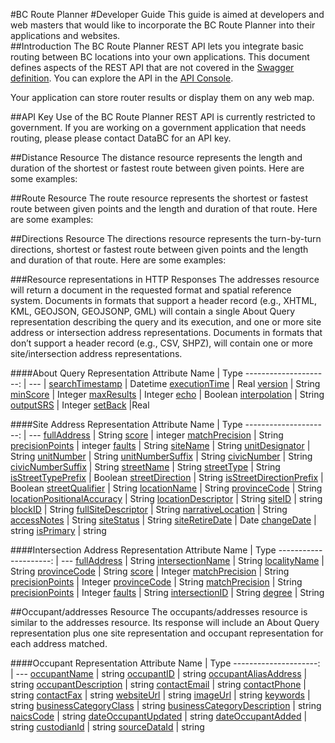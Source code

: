#BC Route Planner
#Developer Guide
This guide is aimed at developers and web masters that would like to incorporate the BC Route Planner into their applications and websites.
<br>
##Introduction
The BC Route Planner REST API lets you integrate basic routing between BC locations into your own applications. This document defines aspects of the REST API that are not covered in the [Swagger definition](https://raw.githubusercontent.com/bcgov/DBC-APIM/master/api-specs/router/router.json). You can explore the API in the [API Console](http://apps.gov.bc.ca/pub/api-explorer/?url=https://raw.githubusercontent.com/bcgov/DBC-APIM/master/api-specs/router/router.json). 
<br>

Your application can store router results or display them on any web map.

##API Key
Use of the BC Route Planner REST API is currently restricted to government. If you are working on a government application that needs routing, please please contact DataBC for an API key.


##Distance Resource
The distance resource represents the length and duration of the shortest or fastest route between given points. Here are some examples:

##Route Resource
The route resource represents the shortest or fastest route between given points and the length and duration of that route. Here are some examples:

##Directions Resource
The directions resource represents the turn-by-turn directions, shortest or fastest route between given points and the length and duration of that route. Here are some examples:



###Resource representations in HTTP Responses
The addresses resource will return a document in the requested format and spatial reference system.  Documents in formats that support a header record (e.g., XHTML, KML, GEOJSON, GEOJSONP, GML) will contain a single About Query representation describing the query and its execution, and one or more site address or intersection address representations. Documents in formats that don’t support a header record (e.g., CSV, SHPZ), will contain one or more site/intersection address representations.

####About Query Representation
Attribute Name |	Type
---------------------: | --- |
[searchTimestamp](https://github.com/bcgov/DBC-APIM/blob/master/api-specs/geocoder/glossary.md#searchTimestamp) | Datetime
[executionTime](https://github.com/bcgov/DBC-APIM/blob/master/api-specs/geocoder/glossary.md#executionTime) | Real
[version](https://github.com/bcgov/DBC-APIM/blob/master/api-specs/geocoder/glossary.md#version) | String 
[minScore](https://github.com/bcgov/DBC-APIM/blob/master/api-specs/geocoder/glossary.md#minScore)  | Integer 
[maxResults](https://github.com/bcgov/DBC-APIM/blob/master/api-specs/geocoder/glossary.md#maxResults) | Integer 
[echo](https://github.com/bcgov/DBC-APIM/blob/master/api-specs/geocoder/glossary.md#echo)  | Boolean
[interpolation](https://github.com/bcgov/DBC-APIM/blob/master/api-specs/geocoder/glossary.md#interpolation)  |	String 
[outputSRS](https://github.com/bcgov/DBC-APIM/blob/master/api-specs/geocoder/glossary.md#outputSRS) | Integer
[setBack](https://github.com/bcgov/DBC-APIM/blob/master/api-specs/geocoder/glossary.md#setBack) |Real 
 
####Site Address Representation
Attribute Name |	Type
---------------------: | ---
[fullAddress](https://github.com/bcgov/DBC-APIM/blob/master/api-specs/geocoder/glossary.md#fullAddress) |	String
[score](https://github.com/bcgov/DBC-APIM/blob/master/api-specs/geocoder/glossary.md#score) |	integer
[matchPrecision](https://github.com/bcgov/DBC-APIM/blob/master/api-specs/geocoder/glossary.md#matchPrecision) |	String
[precisionPoints](https://github.com/bcgov/DBC-APIM/blob/master/api-specs/geocoder/glossary.md#matchPrecision) | integer
[faults](https://github.com/bcgov/DBC-APIM/blob/master/api-specs/geocoder/glossary.md#faults) | String
[siteName](https://github.com/bcgov/DBC-APIM/blob/master/api-specs/geocoder/glossary.md#siteName) | String
[unitDesignator](https://github.com/bcgov/DBC-APIM/blob/master/api-specs/geocoder/glossary.md#unitDesignator) | String
[unitNumber](https://github.com/bcgov/DBC-APIM/blob/master/api-specs/geocoder/glossary.md#unitNumber) | String
[unitNumberSuffix](https://github.com/bcgov/DBC-APIM/blob/master/api-specs/geocoder/glossary.md#unitNumberSuffix) | String
[civicNumber](https://github.com/bcgov/DBC-APIM/blob/master/api-specs/geocoder/glossary.md#civicNumber) | String
[civicNumberSuffix](https://github.com/bcgov/DBC-APIM/blob/master/api-specs/geocoder/glossary.md#civicNumberSuffix) | String
[streetName](https://github.com/bcgov/DBC-APIM/blob/master/api-specs/geocoder/glossary.md#streetName) | String
[streetType](https://github.com/bcgov/DBC-APIM/blob/master/api-specs/geocoder/glossary.md#streetType) | String
[isStreetTypePrefix](https://github.com/bcgov/DBC-APIM/blob/master/api-specs/geocoder/glossary.md#isStreetTypePrefix) | Boolean
[streetDirection](https://github.com/bcgov/DBC-APIM/blob/master/api-specs/geocoder/glossary.md#streetDirection) | String
[isStreetDirectionPrefix](https://github.com/bcgov/DBC-APIM/blob/master/api-specs/geocoder/glossary.md#isStreetDirectionPrefix) | Boolean
[streetQualifier](https://github.com/bcgov/DBC-APIM/blob/master/api-specs/geocoder/glossary.md#streetQualifier) | String
[locationName](https://github.com/bcgov/DBC-APIM/blob/master/api-specs/geocoder/glossary.md#locationName) | String
[provinceCode](https://github.com/bcgov/DBC-APIM/blob/master/api-specs/geocoder/glossary.md#provinceCode) |	String
[locationPositionalAccuracy](https://github.com/bcgov/DBC-APIM/blob/master/api-specs/geocoder/glossary.md#locationPositionalAccuracy) |	String
[locationDescriptor](https://github.com/bcgov/DBC-APIM/blob/master/api-specs/geocoder/glossary.md#locationDescriptor) |	String
[siteID](https://github.com/bcgov/DBC-APIM/blob/master/api-specs/geocoder/glossary.md#siteID) |	string
[blockID](https://github.com/bcgov/DBC-APIM/blob/master/api-specs/geocoder/glossary.md#blockID) |	String
[fullSiteDescriptor](https://github.com/bcgov/DBC-APIM/blob/master/api-specs/geocoder/glossary.md#fullSiteDescriptor) |	String
[narrativeLocation](https://github.com/bcgov/DBC-APIM/blob/master/api-specs/geocoder/glossary.md#narrativeLocation) |	String
[accessNotes](https://github.com/bcgov/DBC-APIM/blob/master/api-specs/geocoder/glossary.md#accessNotes) |	String
[siteStatus](https://github.com/bcgov/DBC-APIM/blob/master/api-specs/geocoder/glossary.md#siteStatus) |	String
[siteRetireDate](https://github.com/bcgov/DBC-APIM/blob/master/api-specs/geocoder/glossary.md#siteRetireDate) |	Date
[changeDate](https://github.com/bcgov/DBC-APIM/blob/master/api-specs/geocoder/glossary.md#changeDate) |	string
[isPrimary](https://github.com/bcgov/DBC-APIM/blob/master/api-specs/geocoder/glossary.md#isPrimary) |	string

####Intersection Address Representation
Attribute Name |	Type
---------------------: | ---
[fullAddress](https://github.com/bcgov/DBC-APIM/blob/master/api-specs/geocoder/glossary.md#fullAddress) |	String
[intersectionName](https://github.com/bcgov/DBC-APIM/blob/master/api-specs/geocoder/glossary.md#intersectionName) |	String
[localityName](https://github.com/bcgov/DBC-APIM/blob/master/api-specs/geocoder/glossary.md#localityName) |	String
[provinceCode](https://github.com/bcgov/DBC-APIM/blob/master/api-specs/geocoder/glossary.md#provinceCode]) |	String
[score](https://github.com/bcgov/DBC-APIM/blob/master/api-specs/geocoder/glossary.md#score) |	Integer
[matchPrecision](https://github.com/bcgov/DBC-APIM/blob/master/api-specs/geocoder/glossary.md#matchPrecision) |	String
[precisionPoints](https://github.com/bcgov/DBC-APIM/blob/master/api-specs/geocoder/glossary.md#precisionPoints) |	Integer
[provinceCode](https://github.com/bcgov/DBC-APIM/blob/master/api-specs/geocoder/glossary.md#provinceCode) |	String
[matchPrecision](https://github.com/bcgov/DBC-APIM/blob/master/api-specs/geocoder/glossary.md#matchPrecision) |	String
[precisionPoints](https://github.com/bcgov/DBC-APIM/blob/master/api-specs/geocoder/glossary.md#precisionPoints) |	Integer
[faults](https://github.com/bcgov/DBC-APIM/blob/master/api-specs/geocoder/glossary.md#faults) |	String
[intersectionID](https://github.com/bcgov/DBC-APIM/blob/master/api-specs/geocoder/glossary.md#intersectionID) |	String
[degree](https://github.com/bcgov/DBC-APIM/blob/master/api-specs/geocoder/glossary.md#degree) |	String



##Occupant/addresses Resource
The occupants/addresses resource is similar to the addresses resource. Its response will include an About Query representation plus one site representation and occupant representation for each address matched.

####Occupant Representation
Attribute Name |	Type
---------------------: | ---
[occupantName](https://github.com/bcgov/DBC-APIM/blob/master/api-specs/geocoder/glossary.md#occupantName) |	string
[occupantID](https://github.com/bcgov/DBC-APIM/blob/master/api-specs/geocoder/glossary.md#occupantID) |	string
[occupantAliasAddress](https://github.com/bcgov/DBC-APIM/blob/master/api-specs/geocoder/glossary.md#occupantAliasAddress) |	string
[occupantDescription](https://github.com/bcgov/DBC-APIM/blob/master/api-specs/geocoder/glossary.md#occupantDescription) |	string
[contactEmail](https://github.com/bcgov/DBC-APIM/blob/master/api-specs/geocoder/glossary.md#contactEmail) |	string
[contactPhone](https://github.com/bcgov/DBC-APIM/blob/master/api-specs/geocoder/glossary.md#contactPhone) |	string
[contactFax](https://github.com/bcgov/DBC-APIM/blob/master/api-specs/geocoder/glossary.md#contactFax) |	string
[websiteUrl](https://github.com/bcgov/DBC-APIM/blob/master/api-specs/geocoder/glossary.md#websiteUrl) |	string
[imageUrl](https://github.com/bcgov/DBC-APIM/blob/master/api-specs/geocoder/glossary.md#imageUrl) |	string
[keywords](https://github.com/bcgov/DBC-APIM/blob/master/api-specs/geocoder/glossary.md#keywords) |	string
[businessCategoryClass](https://github.com/bcgov/DBC-APIM/blob/master/api-specs/geocoder/glossary.md#businessCategoryClass) |	string
[businessCategoryDescription](https://github.com/bcgov/DBC-APIM/blob/master/api-specs/geocoder/glossary.md#businessCategoryDescription) |	string
[naicsCode](https://github.com/bcgov/DBC-APIM/blob/master/api-specs/geocoder/glossary.md#naicsCode) |	string
[dateOccupantUpdated](https://github.com/bcgov/DBC-APIM/blob/master/api-specs/geocoder/glossary.md#dateOccupantUpdated) |	string
[dateOccupantAdded](https://github.com/bcgov/DBC-APIM/blob/master/api-specs/geocoder/glossary.md#dateOccupantAdded) |	string
[custodianId](https://github.com/bcgov/DBC-APIM/blob/master/api-specs/geocoder/glossary.md#custodianId) |	string
[sourceDataId](https://github.com/bcgov/DBC-APIM/blob/master/api-specs/geocoder/glossary.md#sourceDataId) |	string
